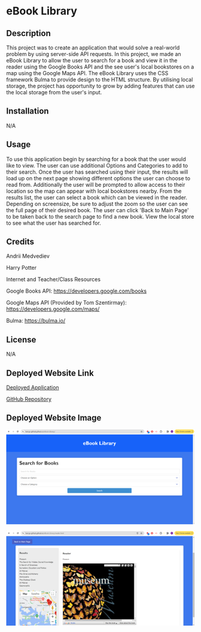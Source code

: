 # eBook Library

## Description

This project was to create an application that would solve a real-world problem by using server-side API requests. In this project, we made an eBook Library to allow the user to search for a book and view it in the reader using the Google Books API and the see user's local bookstores on a map using the Google Maps API. The eBook Library uses the CSS framework Bulma to provide design to the HTML structure. By utilising local storage, the project has opportunity to grow by adding features that can use the local storage from the user's input. 

## Installation

N/A

## Usage

To use this application begin by searching for a book that the user would like to view. The user can use additional Options and Categories to add to their search. Once the user has searched using their input, the results will load up on the next page showing different options the user can choose to read from. Additionally the user will be prompted to allow access to their location so the map can appear with local bookstores nearby. From the results list, the user can select a book which can be viewed in the reader. Depending on screensize, be sure to adjust the zoom so the user can see the full page of their desired book.
The user can click 'Back to Main Page' to be taken back to the search page to find a new book. View the local store to see what the user has searched for.

## Credits

Andrii Medvediev

Harry Potter

Internet and Teacher/Class Resources

Google Books API: https://developers.google.com/books

Google Maps API (Provided by Tom Szentirmay): https://developers.google.com/maps/

Bulma: https://bulma.io/

## License

N/A

## Deployed Website Link

[Deployed Application](https://harryp-github.github.io/eBook-Library/)

[GitHub Repository](https://github.com/HarryP-GitHub/eBook-Library)

## Deployed Website Image

![Deployed Search Page](./assets/images/deployedsearchpage.png)

![Deployed Reader Page](./assets/images/deployedreaderpage.png)


